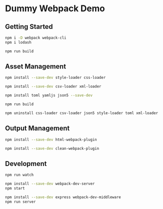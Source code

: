 # Dummy Webpack Demo

## Getting Started

```sh
npm i -D webpack webpack-cli
npm i lodash

npm run build
```

## Asset Management

```sh
npm install --save-dev style-loader css-loader

npm install --save-dev csv-loader xml-loader

npm install toml yamljs json5 --save-dev

npm run build

npm uninstall css-loader csv-loader json5 style-loader toml xml-loader yamljs
```

## Output Management

```sh
npm install --save-dev html-webpack-plugin

npm install --save-dev clean-webpack-plugin
```

## Development

```sh
npm run watch

npm install --save-dev webpack-dev-server
npm start

npm install --save-dev express webpack-dev-middleware
npm run server
```
